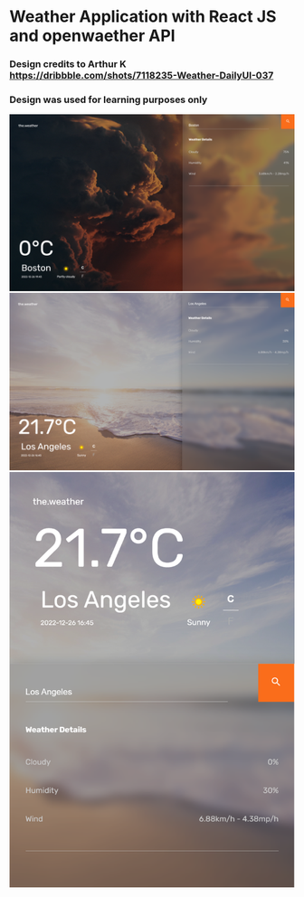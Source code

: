 # Weather Application with React JS and openwaether API

### Design credits to Arthur K https://dribbble.com/shots/7118235-Weather-DailyUI-037
### Design was used for learning purposes only

![screenshot1](src/assets/images/Screenshot_20221226_044436.png)
![screenshot2](src/assets/images/Screenshot_20221226_044614.png)
![screenshot3](src/assets/images/Screenshot_20221226_044636.png)